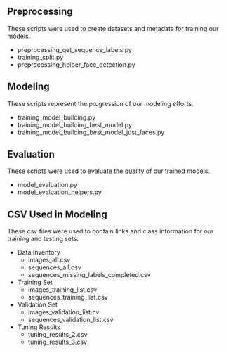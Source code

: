 ## Preprocessing
These scripts were used to create datasets and metadata for training our models. 
* preprocessing_get_sequence_labels.py
* training_split.py
* preprocessing_helper_face_detection.py

## Modeling
These scripts represent the progression of our modeling efforts.
  * training_model_building.py
  * training_model_building_best_model.py
  * training_model_building_best_model_just_faces.py
  
## Evaluation
These scripts were used to evaluate the quality of our trained models.
* model_evaluation.py
* model_evaluation_helpers.py

## CSV Used in Modeling
These csv files were used to contain links and class information for our training and testing sets.  
* Data Inventory
  * images_all.csv
  * sequences_all.csv
  * sequences_missing_labels_completed.csv
* Training Set
  * images_training_list.csv
  * sequences_training_list.csv
* Validation Set
  * images_validation_list.cv
  * sequences_validation_list.csv
* Tuning Results
  * tuning_results_2.csv
  * tuning_results_3.csv
